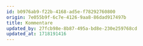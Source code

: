```yaml
---
id: b0976ab9-f22b-4168-ad5e-f78292760800
origin: 7e055b9f-6c7e-4126-9aa8-86dad917497b
title: Kommentare
updated_by: 27fcb98e-8b87-495a-bd8e-230e259768cd
updated_at: 1718191416
---
```


